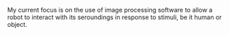 My current focus is on the use of image processing software to allow a robot to interact with its seroundings in response to stimuli, be it human or object.
